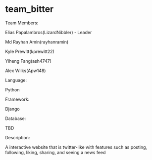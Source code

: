 # team_bitter

Team Members:

Elias Papalambros(LizardNibbler) - Leader

Md Rayhan Amin(rayhanramin)

Kyle Prewitt(kprewitt22)

Yiheng Fang(ash4747)

Alex Wilks(Apw148)

Language:

Python

Framework:

Django

Database:

TBD

Description:

A interactive website that is twitter-like with features such as posting, following, liking, sharing, and seeing a news feed
